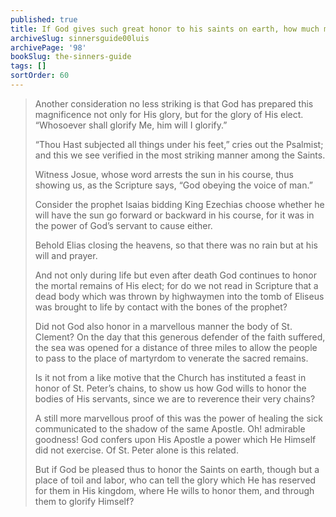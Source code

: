 ```yaml
---
published: true
title: If God gives such great honor to his saints on earth, how much more in heaven?
archiveSlug: sinnersguide00luis
archivePage: '98'
bookSlug: the-sinners-guide
tags: []
sortOrder: 60
---
```


> Another consideration no less striking is that God has prepared this magnificence not only for His glory, but for the glory of His elect. “Whosoever shall glorify Me, him will I glorify.”
> 
> “Thou Hast subjected all things under his feet,” cries out the Psalmist; and this we see verified in the most striking manner among the Saints.
> 
> Witness Josue, whose word arrests the sun in his course, thus showing us, as the Scripture says, “God obeying the voice of man.”
> 
> Consider the prophet Isaias bidding King Ezechias choose whether he will have the sun go forward or backward in his course, for it was in the power of God’s servant to cause either.
> 
> Behold Elias closing the heavens, so that there was no rain but at his will and prayer.
> 
> And not only during life but even after death God continues to honor the mortal remains of His elect; for do we not read in Scripture that a dead body which was thrown by highwaymen into the tomb of Eliseus was brought to life by contact with the bones of the prophet?
> 
> Did not God also honor in a marvellous manner the body of St. Clement? On the day that this generous defender of the faith suffered, the sea was opened for a distance of three miles to allow the people to pass to the place of martyrdom to venerate the sacred remains.
> 
> Is it not from a like motive that the Church has instituted a feast in honor of St. Peter’s chains, to show us how God wills to honor the bodies of His servants, since we are to reverence their very chains?
> 
> A still more marvellous proof of this was the power of healing the sick communicated to the shadow of the same Apostle. Oh! admirable goodness! God confers upon His Apostle a power which He Himself did not exercise. Of St. Peter alone is this related.
> 
> But if God be pleased thus to honor the Saints on earth, though but a place of toil and labor, who can tell the glory which He has reserved for them in His kingdom, where He wills to honor them, and through them to glorify Himself?